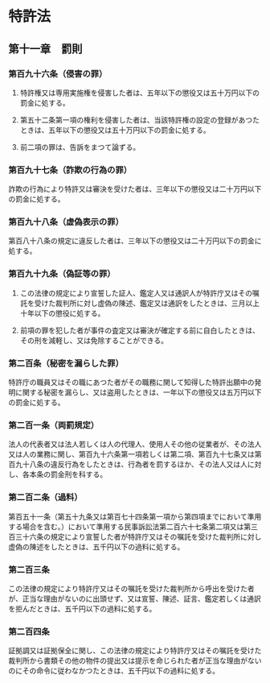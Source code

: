 # 特許法

## 第十一章　罰則

### 第百九十六条（侵害の罪）

1. 特許権又は専用実施権を侵害した者は、五年以下の懲役又は五十万円以下の罰金に処する。

2. 第五十二条第一項の権利を侵害した者は、当該特許権の設定の登録があつたときは、五年以下の懲役又は五十万円以下の罰金に処する。

3. 前二項の罪は、告訴をまつて論ずる。

### 第百九十七条（詐欺の行為の罪）

詐欺の行為により特許又は審決を受けた者は、三年以下の懲役又は二十万円以下の罰金に処する。

### 第百九十八条（虚偽表示の罪）

第百八十八条の規定に違反した者は、三年以下の懲役又は二十万円以下の罰金に処する。

### 第百九十九条（偽証等の罪）

1. この法律の規定により宣誓した証人、鑑定人又は通訳人が特許庁又はその嘱託を受けた裁判所に対し虚偽の陳述、鑑定又は通訳をしたときは、三月以上十年以下の懲役に処する。

2. 前項の罪を犯した者が事件の査定又は審決が確定する前に自白したときは、その刑を減軽し、又は免除することができる。

### 第二百条（秘密を漏らした罪）

特許庁の職員又はその職にあつた者がその職務に関して知得した特許出願中の発明に関する秘密を漏らし、又は盗用したときは、一年以下の懲役又は五万円以下の罰金に処する。

### 第二百一条（両罰規定）

法人の代表者又は法人若しくは人の代理人、使用人その他の従業者が、その法人又は人の業務に関し、第百九十六条第一項若しくは第二項、第百九十七条又は第百九十八条の違反行為をしたときは、行為者を罰するほか、その法人又は人に対し、各本条の罰金刑を科する。

### 第二百二条（過料）

第百五十一条（第五十九条又は第百七十四条第一項から第四項までにおいて準用する場合を含む。）において準用する民事訴訟法第二百六十七条第二項又は第三百三十六条の規定により宣誓した者が特許庁又はその嘱託を受けた裁判所に対し虚偽の陳述をしたときは、五千円以下の過料に処する。

### 第二百三条

この法律の規定により特許庁又はその嘱託を受けた裁判所から呼出を受けた者が、正当な理由がないのに出頭せず、又は宣誓、陳述、証言、鑑定若しくは通訳を拒んだときは、五千円以下の過料に処する。

### 第二百四条

証拠調又は証拠保全に関し、この法律の規定により特許庁又はその嘱託を受けた裁判所から書類その他の物件の提出又は提示を命じられた者が正当な理由がないのにその命令に従わなかつたときは、五千円以下の過料に処する。
